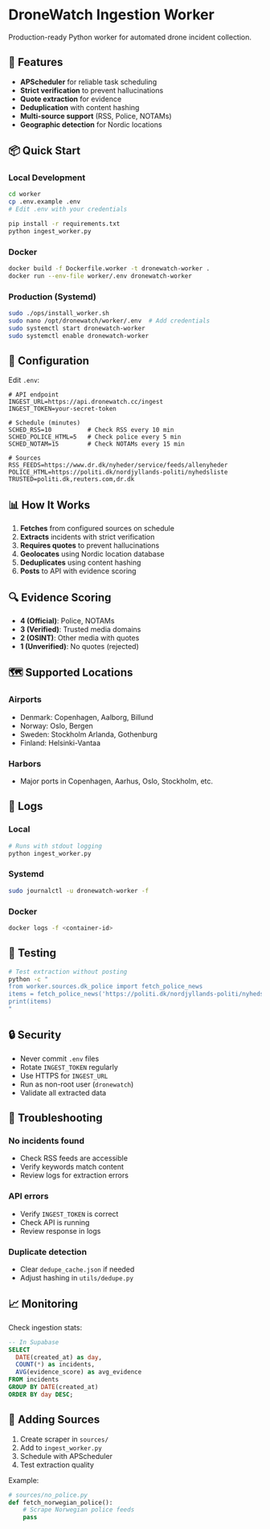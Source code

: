 # DroneWatch Ingestion Worker

Production-ready Python worker for automated drone incident collection.

## 🚀 Features

- **APScheduler** for reliable task scheduling
- **Strict verification** to prevent hallucinations
- **Quote extraction** for evidence
- **Deduplication** with content hashing
- **Multi-source support** (RSS, Police, NOTAMs)
- **Geographic detection** for Nordic locations

## 📦 Quick Start

### Local Development

```bash
cd worker
cp .env.example .env
# Edit .env with your credentials

pip install -r requirements.txt
python ingest_worker.py
```

### Docker

```bash
docker build -f Dockerfile.worker -t dronewatch-worker .
docker run --env-file worker/.env dronewatch-worker
```

### Production (Systemd)

```bash
sudo ./ops/install_worker.sh
sudo nano /opt/dronewatch/worker/.env  # Add credentials
sudo systemctl start dronewatch-worker
sudo systemctl enable dronewatch-worker
```

## 🔧 Configuration

Edit `.env`:

```env
# API endpoint
INGEST_URL=https://api.dronewatch.cc/ingest
INGEST_TOKEN=your-secret-token

# Schedule (minutes)
SCHED_RSS=10          # Check RSS every 10 min
SCHED_POLICE_HTML=5   # Check police every 5 min
SCHED_NOTAM=15        # Check NOTAMs every 15 min

# Sources
RSS_FEEDS=https://www.dr.dk/nyheder/service/feeds/allenyheder
POLICE_HTML=https://politi.dk/nordjyllands-politi/nyhedsliste
TRUSTED=politi.dk,reuters.com,dr.dk
```

## 📊 How It Works

1. **Fetches** from configured sources on schedule
2. **Extracts** incidents with strict verification
3. **Requires quotes** to prevent hallucinations
4. **Geolocates** using Nordic location database
5. **Deduplicates** using content hashing
6. **Posts** to API with evidence scoring

## 🔍 Evidence Scoring

- **4 (Official)**: Police, NOTAMs
- **3 (Verified)**: Trusted media domains
- **2 (OSINT)**: Other media with quotes
- **1 (Unverified)**: No quotes (rejected)

## 🗺️ Supported Locations

### Airports
- Denmark: Copenhagen, Aalborg, Billund
- Norway: Oslo, Bergen
- Sweden: Stockholm Arlanda, Gothenburg
- Finland: Helsinki-Vantaa

### Harbors
- Major ports in Copenhagen, Aarhus, Oslo, Stockholm, etc.

## 📝 Logs

### Local
```bash
# Runs with stdout logging
python ingest_worker.py
```

### Systemd
```bash
sudo journalctl -u dronewatch-worker -f
```

### Docker
```bash
docker logs -f <container-id>
```

## 🧪 Testing

```bash
# Test extraction without posting
python -c "
from worker.sources.dk_police import fetch_police_news
items = fetch_police_news('https://politi.dk/nordjyllands-politi/nyhedsliste')
print(items)
"
```

## 🔒 Security

- Never commit `.env` files
- Rotate `INGEST_TOKEN` regularly
- Use HTTPS for `INGEST_URL`
- Run as non-root user (`dronewatch`)
- Validate all extracted data

## 🐛 Troubleshooting

### No incidents found
- Check RSS feeds are accessible
- Verify keywords match content
- Review logs for extraction errors

### API errors
- Verify `INGEST_TOKEN` is correct
- Check API is running
- Review response in logs

### Duplicate detection
- Clear `dedupe_cache.json` if needed
- Adjust hashing in `utils/dedupe.py`

## 📈 Monitoring

Check ingestion stats:
```sql
-- In Supabase
SELECT
  DATE(created_at) as day,
  COUNT(*) as incidents,
  AVG(evidence_score) as avg_evidence
FROM incidents
GROUP BY DATE(created_at)
ORDER BY day DESC;
```

## 🚁 Adding Sources

1. Create scraper in `sources/`
2. Add to `ingest_worker.py`
3. Schedule with APScheduler
4. Test extraction quality

Example:
```python
# sources/no_police.py
def fetch_norwegian_police():
    # Scrape Norwegian police feeds
    pass
```